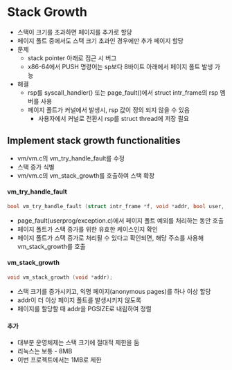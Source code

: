 # Stack Growth
- 스택이 크기를 초과하면 페이지를 추가로 할당
- 페이지 폴트 중에서도 스택 크기 초과인 경우에만 추가 페이지 할당
- 문제
    - stack pointer 아래로 접근 시 버그
    - x86-64에서 PUSH 명령어는 sp보다 8바이트 아래에서 페이지 폴트 발생 가능
- 해결
    - rsp를 syscall_handler() 또는 page_fault()에서 struct intr_frame의 rsp 멤버를 사용
    - 페이지 폴트가 커널에서 발생시, rsp 값이 정의 되지 않을 수 있음
        - 사용자에서 커널로 전환시 rsp를 struct thread에 저장 필요

## Implement stack growth functionalities
- vm/vm.c의 vm_try_handle_fault를 수정
- 스택 증가 식별
- vm/vm.c의 vm_stack_growth를 호출하여 스택 확장

#### vm_try_handle_fault
```c
bool vm_try_handle_fault (struct intr_frame *f, void *addr, bool user, bool write, bool not_present);
```
- page_fault(userprog/exception.c)에서 페이지 폴트 예외를 처리하는 동안 호출
- 페이지 폴트가 스택 증가를 위한 유효한 케이스인지 확인
- 페이지 폴트가 스택 증가로 처리될 수 있다고 확인되면, 해당 주소를 사용해 vm_stack_growth를 호출

#### vm_stack_growth
```c
void vm_stack_growth (void *addr);
```
- 스택 크기를 증가시키고, 익명 페이지(anonymous pages)를 하나 이상 할당
- addr이 더 이상 페이지 폴트를 발생시키지 않도록
- 페이지를 할당할 때 addr을 PGSIZE로 내림하여 정렬

#### 추가
- 대부분 운영체제는 스택 크기에 절대적 제한을 둠
- 리눅스는 보통 - 8MB
- 이번 프로젝트에서는 1MB로 제한